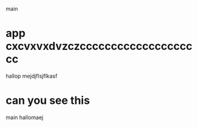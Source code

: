  main
# app cxcvxvxdvzczcccccccccccccccccccc

hallop mejdjflsjflkasf

# can you see this

 main
hallomaej 
